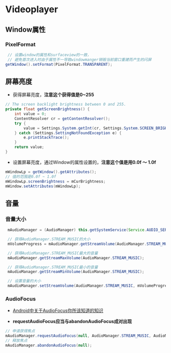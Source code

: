 # Videoplayer

## Window属性

### PixelFormat

```java
 // 设置window的属性和surfaceview的一致，
 // 避免首次进入时由于属性不一导致windowmanger销毁当前窗口重建而产生的闪屏
getWindow().setFormat(PixelFormat.TRANSPARENT);
```

## 屏幕亮度

- 获得屏幕亮度，**注意这个获得值是0~255**

```java
// The screen backlight brightness between 0 and 255.
private float getScreenBrightness() {
    int value = 0;
    ContentResolver cr = getContentResolver();
    try {
        value = Settings.System.getInt(cr, Settings.System.SCREEN_BRIGHTNESS);
    } catch (Settings.SettingNotFoundException e) {
        e.printStackTrace();
    }
    return value;
}
```

- 设置屏幕亮度，通过Window的属性设置的，**注意这个值是用0.0f 〜 1.0f**

```java
mWindowLp = getWindow().getAttributes();
// 值的范围是0.0f ~ 1.0f
mWindowLp.screenBrightness = mCurBrightness;
mWindow.setAttributes(mWindowLp);
```

## 音量

### 音量大小

```java
 mAudioManager = (AudioManager) this.getSystemService(Service.AUDIO_SERVICE);

 // 获得AudioManager.STREAM_MUSIC的大小
 mVolumeProgress = mAudioManager.getStreamVolume(AudioManager.STREAM_MUSIC);

 // 获得AudioManager.STREAM_MUSIC最大的音量
 mAudioManager.getStreamMaxVolume(AudioManager.STREAM_MUSIC);

 // 获得AudioManager.STREAM_MUSIC最小的音量
 mAudioManager.getStreamMinVolume(AudioManager.STREAM_MUSIC);

 // 设置音量的大小
 mAudioManager.setStreamVolume(AudioManager.STREAM_MUSIC, mVolumeProgress, 0);
```

### AudioFocus

- [Android中关于AudioFocus你所该知道的知识](https://blog.csdn.net/weixin_37077539/article/details/61202750)

- **requestAudioFocus应当与abandonAudioFocus成对出现**

```java
// 申请获得焦点
mAudioManager.requestAudioFocus(null, AudioManager.STREAM_MUSIC, AudioManager.AUDIOFOCUS_GAIN);
// 释放焦点
mAudioManager.abandonAudioFocus(null);
```
